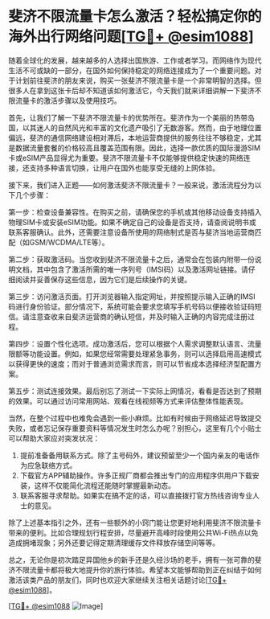 # 斐济不限流量卡怎么激活？轻松搞定你的海外出行网络问题[[TG💪+ @esim1088](https://t.me/s/esim1088)]

随着全球化的发展，越来越多的人选择出国旅游、工作或者学习。而网络作为现代生活不可或缺的一部分，在国外如何保持稳定的网络连接成为了一个重要问题。对于计划前往斐济的朋友来说，购买一张斐济不限流量卡是一个非常明智的选择。但很多人在拿到这张卡后却不知道该如何激活它，今天我们就来详细讲解一下斐济不限流量卡的激活步骤以及使用技巧。

首先，让我们了解一下斐济不限流量卡的优势所在。斐济作为一个美丽的热带岛国，以其迷人的自然风光和丰富的文化遗产吸引了无数游客。然而，由于地理位置偏远，斐济的通信网络建设相对滞后，本地运营商提供的服务往往不够稳定，尤其是数据流量套餐的价格较高且覆盖范围有限。因此，选择一款优质的国际漫游SIM卡或eSIM产品显得尤为重要。斐济不限流量卡不仅能够提供稳定快速的网络连接，还支持多种语言切换，让用户在国外也能享受无缝的上网体验。

接下来，我们进入正题——如何激活斐济不限流量卡？一般来说，激活流程分为以下几个步骤：

第一步：检查设备兼容性。在购买之前，请确保您的手机或其他移动设备支持插入物理SIM卡或安装eSIM功能。如果不确定自己的设备是否支持，请查阅说明书或联系客服确认。此外，还需要注意设备所使用的网络制式是否与斐济当地运营商匹配（如GSM/WCDMA/LTE等）。

第二步：获取激活码。当您收到斐济不限流量卡之后，通常会在包装内附带一份说明文档，其中包含了激活所需的唯一序列号（IMSI码）以及激活网址链接。请仔细阅读并妥善保存这些信息，因为它们是后续操作的关键。

第三步：访问激活页面。打开浏览器输入指定网址，并按照提示输入正确的IMSI码进行身份验证。部分情况下，系统可能会要求您填写手机号码以便接收验证码短信。请注意查收来自斐济运营商的确认短信，并及时输入正确的内容完成注册过程。

第四步：设置个性化选项。成功激活后，您可以根据个人需求调整默认语言、流量限额等功能设置。例如，如果您经常需要处理紧急事务，则可以选择启用高速模式以获得更快的速度；而对于普通浏览需求而言，则可以节省成本选择经济型配置方案。

第五步：测试连接效果。最后别忘了测试一下实际上网情况，看看是否达到了预期的效果。可以通过访问常用网站、观看在线视频等方式来评估整体性能表现。

当然，在整个过程中也难免会遇到一些小麻烦。比如有时候由于网络延迟导致提交失败，或者忘记保存重要资料等情况发生时怎么办呢？别担心，这里有几个小贴士可以帮助大家应对突发状况：

1. 提前准备备用联系方式。除了主号码外，建议预留至少一个国内亲友的电话作为应急联络方式。
2. 下载官方APP辅助操作。许多正规厂商都会推出专门的应用程序供用户下载安装，这样不仅能简化流程还能随时掌握最新动态。
3. 联系客服寻求帮助。如果实在搞不定的话，可以直接拨打官方热线咨询专业人士的意见。

除了上述基本指引之外，还有一些额外的小窍门能让您更好地利用斐济不限流量卡带来的便利。比如合理规划行程安排，尽量避开高峰时段使用公共Wi-Fi热点以免造成拥堵现象；另外还要记得定期清理缓存文件释放存储空间等等。

总之，无论你是初次踏足异国他乡的新手还是久经沙场的老手，拥有一张可靠的斐济不限流量卡都将极大地提升你的旅行体验。希望本文能够帮助到正在纠结于如何激活该类产品的朋友们，同时也欢迎大家继续关注相关话题讨论[[TG💪+ @esim1088](https://t.me/s/esim1088)]。

[[TG💪+ @esim1088](https://t.me/s/esim1088) ![Image](https://i.postimg.cc/4NQfJmqS/Snipaste-2025-05-13-00-14-12.png)]